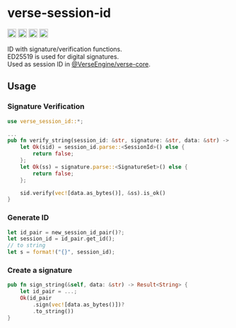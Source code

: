 # verse-session-id

[<img alt="crates.io" src="https://img.shields.io/crates/v/verse-session-id.svg?style=for-the-badge&color=fc8d62&logo=rust" height="20">](https://crates.io/crates/verse-session-id)
[<img alt="docs.rs" src="https://img.shields.io/docsrs/verse-session-id?style=for-the-badge&logo=docs.rs" height="20">](https://docs.rs/verse-session-id)
[<img alt="MIT" src="https://img.shields.io/github/license/VerseEngine/verse-session-id?style=for-the-badge" height="20">](https://github.com/VerseEngine/verse-session-id/blob/main/LICENSE)
[<img alt="MIT" src="https://img.shields.io/badge/PRs-welcome-brightgreen.svg?style=for-the-badge" height="20">](https://github.com/VerseEngine/verse-three/pulls)


ID with signature/verification functions.  
ED25519 is used for digital signatures.  
Used as session ID in [@VerseEngine/verse-core](https://github.com/VerseEngine/verse-session-id).


## Usage
### Signature Verification
```rust
use verse_session_id::*;

...
pub fn verify_string(session_id: &str, signature: &str, data: &str) -> bool {
    let Ok(sid) = session_id.parse::<SessionId>() else {
        return false;
    };
    let Ok(ss) = signature.parse::<SignatureSet>() else {
        return false;
    };

    sid.verify(vec![data.as_bytes()], &ss).is_ok()
}
```

### Generate ID
```rust
let id_pair = new_session_id_pair()?;
let session_id = id_pair.get_id();
// to string
let s = format!("{}", session_id);
```


### Create a signature
```rust
pub fn sign_string(&self, data: &str) -> Result<String> {
    let id_pair = ...;
    Ok(id_pair
        .sign(vec![data.as_bytes()])?
        .to_string())
}
```
